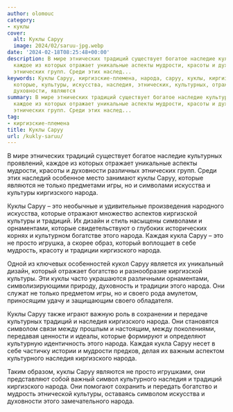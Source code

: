 ```yaml
---
author: olomouc
category:
- куклы
cover:
  alt: Куклы Саруу
  image: 2024/02/saruu-jpg.webp
date: '2024-02-18T08:25:48+00:00'
description: В мире этнических традиций существует богатое наследие культурных проявлений,
  каждое из которых отражает уникальные аспекты мудрости, красоты и духовности различных
  этнических групп. Среди этих наслед...
keywords: Куклы Саруу, киргизские-племена, народа, саруу, куклы, киргизского, традиций,
  которые, культуры, искусства, наследия, этнических, культурных, отражает, мудрости,
  духовности, являются
summary: В мире этнических традиций существует богатое наследие культурных проявлений,
  каждое из которых отражает уникальные аспекты мудрости, красоты и духовности различных
  этнических групп. Среди этих наслед...
tag:
- киргизские-племена
title: Куклы Саруу
url: /kukly-saruu/
---
```


В мире этнических традиций существует богатое наследие культурных проявлений, каждое из которых отражает уникальные аспекты мудрости, красоты и духовности различных этнических групп. Среди этих наследий особенное место занимают куклы Саруу, которые являются не только предметами игры, но и символами искусства и культуры киргизского народа.

Куклы Саруу – это необычные и удивительные произведения народного искусства, которые отражают множество аспектов киргизской культуры и традиций. Их дизайн и стиль насыщены символами и орнаментами, которые свидетельствуют о глубоких исторических корнях и культурном богатстве этого народа. Каждая кукла Саруу – это не просто игрушка, а скорее образ, который воплощает в себе мудрость, красоту и традиции киргизского народа.

Одной из ключевых особенностей кукол Саруу является их уникальный дизайн, который отражает богатство и разнообразие киргизской культуры. Эти куклы часто украшаются различными орнаментами, символизирующими природу, духовность и традиции этого народа. Они служат не только предметом игры, но и своего рода амулетом, приносящим удачу и защищающим своего обладателя.

Куклы Саруу также играют важную роль в сохранении и передаче культурных традиций и наследия киргизского народа. Они становятся символом связи между прошлым и настоящим, между поколениями, передавая ценности и идеалы, которые формируют и определяют культурную идентичность этого народа. Каждая кукла Саруу несет в себе частичку истории и мудрости предков, делая их важным аспектом культурного наследия киргизского народа.

Таким образом, куклы Саруу являются не просто игрушками, они представляют собой важный символ культурного наследия и традиций киргизского народа. Они помогают сохранить и передать богатство и мудрость этнической культуры, оставаясь символом искусства и духовности этого замечательного народа.